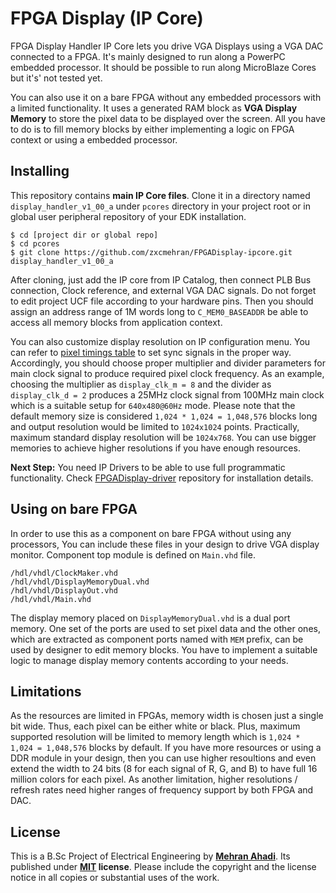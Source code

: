 # FPGA Display (IP Core)

FPGA Display Handler IP Core lets you drive VGA Displays using a VGA DAC connected to a FPGA. It's mainly designed to run along a PowerPC embedded processor. It should be possible to run along MicroBlaze Cores but it's' not tested yet. 

You can also use it on a bare FPGA without any embedded processors with a limited functionality. It uses a generated RAM block as **VGA Display Memory** to store the pixel data to be displayed over the screen. All you have to do is to fill memory blocks by either implementing a logic on FPGA context or using a embedded processor.

## Installing
This repository contains **main IP Core files**. Clone it in a directory named `display_handler_v1_00_a` under `pcores` directory in your project root or in global user peripheral repository of your EDK installation.

    $ cd [project dir or global repo]
    $ cd pcores
    $ git clone https://github.com/zxcmehran/FPGADisplay-ipcore.git display_handler_v1_00_a

After cloning, just add the IP core from IP Catalog, then connect PLB Bus connection, Clock reference, and external VGA DAC signals. Do not forget to edit project UCF file according to your hardware pins. Then you should assign an address range of 1M words long to `C_MEM0_BASEADDR` be able to access all memory blocks from application context.

You can also customize display resolution on IP configuration menu. You can refer to [pixel timings table](http://static.ahadi.me/projects/fpga-display/pixeltimings.html) to set sync signals in the proper way. Accordingly, you should choose proper multiplier and divider parameters for main clock signal to produce required pixel clock frequency. As an example, choosing the multiplier as `display_clk_m = 8` and the divider as `display_clk_d = 2` produces a 25MHz clock signal from 100MHz main clock which is a suitable setup for `640x480@60Hz` mode. Please note that the default memory size is considered `1,024 * 1,024 = 1,048,576` blocks long and output resolution would be limited to `1024x1024` points. Practically, maximum standard display resolution will be `1024x768`. You can use bigger memories to achieve higher resolutions if you have enough resources.

**Next Step:** You need IP Drivers to be able to use full programmatic functionality. Check [FPGADisplay-driver](https://github.com/zxcmehran/FPGADisplay-driver) repository for installation details.

## Using on bare FPGA
In order to use this as a component on bare FPGA without using any processors, You can include these files in your design to drive VGA display monitor. Component top module is defined on `Main.vhd` file.

    /hdl/vhdl/ClockMaker.vhd
    /hdl/vhdl/DisplayMemoryDual.vhd
    /hdl/vhdl/DisplayOut.vhd
    /hdl/vhdl/Main.vhd

The display memory placed on `DisplayMemoryDual.vhd` is a dual port memory. One set of the ports are used to set pixel data and the other ones, which are extracted as component ports named with `MEM` prefix, can be used by designer to edit memory blocks. You have to implement a suitable logic to manage display memory contents according to your needs. 

## Limitations
As the resources are limited in FPGAs, memory width is chosen just a single bit wide. Thus, each pixel can be either white or black. Plus, maximum supported resolution will be limited to memory length which is `1,024 * 1,024 = 1,048,576` blocks by default. If you have more resources or using a DDR module in your design, then you can use higher resoultions and even extend the width to 24 bits (8 for each signal of R, G, and B) to have full 16 million colors for each pixel. As another limitation, higher resolutions / refresh rates need higher ranges of frequency support by both FPGA and DAC.

## License
This is a B.Sc Project of Electrical Engineering by **[Mehran Ahadi](https://mehran.ahadi.me/)**. Its published under
**[MIT](https://tldrlegal.com/license/mit-license) license**. Please include the copyright and the license notice in all copies or substantial uses of the work.
